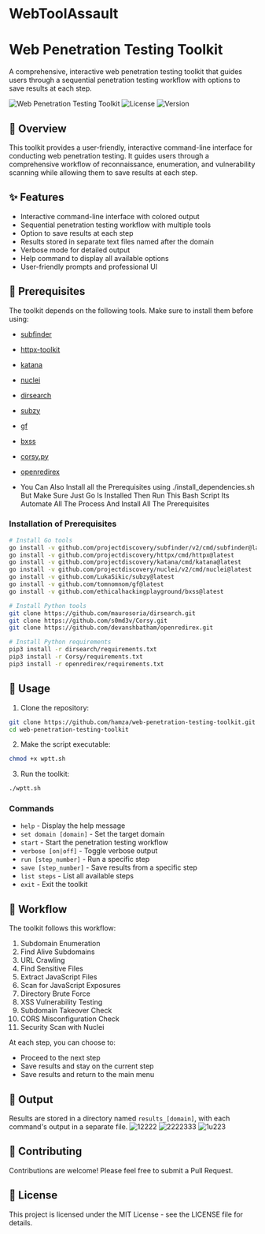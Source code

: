 # WebToolAssault
# Web Penetration Testing Toolkit

A comprehensive, interactive web penetration testing toolkit that guides users through a sequential penetration testing workflow with options to save results at each step.

![Web Penetration Testing Toolkit](https://img.shields.io/badge/Security-Penetration%20Testing-red)
![License](https://img.shields.io/badge/License-MIT-blue)
![Version](https://img.shields.io/badge/Version-1.0-orange)

## 📝 Overview

This toolkit provides a user-friendly, interactive command-line interface for conducting web penetration testing. It guides users through a comprehensive workflow of reconnaissance, enumeration, and vulnerability scanning while allowing them to save results at each step.

## ✨ Features

- Interactive command-line interface with colored output
- Sequential penetration testing workflow with multiple tools
- Option to save results at each step
- Results stored in separate text files named after the domain
- Verbose mode for detailed output
- Help command to display all available options
- User-friendly prompts and professional UI

## 🔧 Prerequisites

The toolkit depends on the following tools. Make sure to install them before using:

- [subfinder](https://github.com/projectdiscovery/subfinder)
- [httpx-toolkit](https://github.com/projectdiscovery/httpx)
- [katana](https://github.com/projectdiscovery/katana)
- [nuclei](https://github.com/projectdiscovery/nuclei)
- [dirsearch](https://github.com/maurosoria/dirsearch)
- [subzy](https://github.com/LukaSikic/subzy)
- [gf](https://github.com/tomnomnom/gf)
- [bxss](https://github.com/ethicalhackingplayground/bxss)
- [corsy.py](https://github.com/s0md3v/Corsy)
- [openredirex](https://github.com/devanshbatham/openredirex)

- You Can Also Install all the Prerequisites using ./install_dependencies.sh But Make Sure Just Go Is Installed Then Run This Bash Script Its Automate All The Process And Install All The Prerequisites 
### Installation of Prerequisites

```bash
# Install Go tools
go install -v github.com/projectdiscovery/subfinder/v2/cmd/subfinder@latest
go install -v github.com/projectdiscovery/httpx/cmd/httpx@latest
go install -v github.com/projectdiscovery/katana/cmd/katana@latest
go install -v github.com/projectdiscovery/nuclei/v2/cmd/nuclei@latest
go install -v github.com/LukaSikic/subzy@latest
go install -v github.com/tomnomnom/gf@latest
go install -v github.com/ethicalhackingplayground/bxss@latest

# Install Python tools
git clone https://github.com/maurosoria/dirsearch.git
git clone https://github.com/s0md3v/Corsy.git
git clone https://github.com/devanshbatham/openredirex.git

# Install Python requirements
pip3 install -r dirsearch/requirements.txt
pip3 install -r Corsy/requirements.txt
pip3 install -r openredirex/requirements.txt
```

## 🚀 Usage

1. Clone the repository:
```bash
git clone https://github.com/hamza/web-penetration-testing-toolkit.git
cd web-penetration-testing-toolkit
```

2. Make the script executable:
```bash
chmod +x wptt.sh
```

3. Run the toolkit:
```bash
./wptt.sh
```

### Commands

- `help` - Display the help message
- `set domain [domain]` - Set the target domain
- `start` - Start the penetration testing workflow
- `verbose [on|off]` - Toggle verbose output
- `run [step_number]` - Run a specific step
- `save [step_number]` - Save results from a specific step
- `list steps` - List all available steps
- `exit` - Exit the toolkit

## 🔄 Workflow

The toolkit follows this workflow:

1. Subdomain Enumeration
2. Find Alive Subdomains
3. URL Crawling
4. Find Sensitive Files
5. Extract JavaScript Files
6. Scan for JavaScript Exposures
7. Directory Brute Force
8. XSS Vulnerability Testing
9. Subdomain Takeover Check
10. CORS Misconfiguration Check
11. Security Scan with Nuclei

At each step, you can choose to:
- Proceed to the next step
- Save results and stay on the current step
- Save results and return to the main menu

## 📁 Output

Results are stored in a directory named `results_[domain]`, with each command's output in a separate file.
![12222](https://github.com/user-attachments/assets/80f5e0ba-7c2b-4e16-9fa0-477e10fa0928)
![2222333](https://github.com/user-attachments/assets/bf1cb24e-c72e-4dd6-b9d5-26bafb782470)
![1u223](https://github.com/user-attachments/assets/be0029bf-cb0a-43c1-8e15-4aa193aa5819)



## 🤝 Contributing

Contributions are welcome! Please feel free to submit a Pull Request.

## 📄 License

This project is licensed under the MIT License - see the LICENSE file for details.
